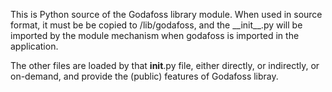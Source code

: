 This is Python source of the Godafoss library module. 
When used in source format, it must be be copied to
/lib/godafoss, and the  \_\_init\_\_.py 
will be imported by the module mechanism
when godafoss is imported in the application.

The other files are loaded by that __init__.py file, 
either directly, or indirectly, or on-demand,
and provide the (public) features of Godafoss libray.